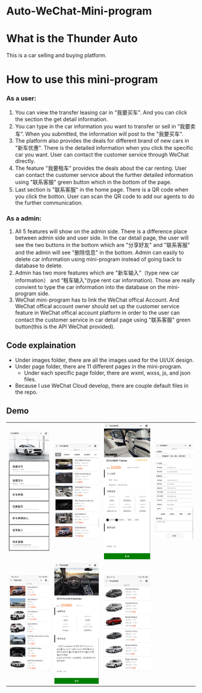 # Auto-WeChat-Mini-program

# What is the Thunder Auto 
This is a car selling and buying platform.

# How to use this mini-program

### As a user:
1. You can view the transfer leasing car in "我要买车". And you can click the section the get detail information.
2. You can type in the car information you want to transfer or sell in “我要卖车”. When you submitted, the information will post to the "我要买车".
3. The platform also provides the deals for different brand of new cars in "新车优惠". There is the detailed information when you click the specific car you want. User can contact the customer service through WeChat directly. 
4. The feature "我要租车" provides the deals about the car renting. User can contact the customer service about the further detailed information using "联系客服" green button which in the bottom of the page.
5. Last section is "联系客服" in the home page. There is a QR code when you click the botton. User can scan the QR code to add our agents to do the further communication.

### As a admin:
1. All 5 features will show on the admin side. There is a difference place between admin side and user side. In the car detail page, the user will see the two buttons in the bottom which are "分享好友" and "联系客服" and the admin will see "删除信息" in the bottom. Admin can easily to delete car information using mini-program instead of going back to database to delete.
2. Admin has two more features which are "新车输入"（type new car information） and “租车输入"(type rent car information). Those are really convient to type the car information into the database on the mini-program side.
3. WeChat mini-program has to link the WeChat offical Account. And WeChat offical account owner should set up the customer service feature in WeChat offical account platform in order to the user can contact the customer service in car detail page using "联系客服" green button(this is the API WeChat provided). 

## Code explaination
- Under images folder, there are all the images used for the UI/UX design.
- Under page folder, there are 11 different pages in the mini-program.
	- Under each specific page folder, there are wxml, wxss, js, and json files. 
- Because I use WeChat Cloud develop, there are couple default files in the repo.

## Demo
<table>
	<tr>
		<td><img src="/thunder1.jpg" width="100%"> 
		<td><img src="/thunder2.jpg" width="100%">
		<td><img src="/thunder3.jpeg" width="100%">
		<td><img src="/thunder4.jpeg" width="100%">
	</tr>
	<tr>
		<td><img src="/thunder5.png" width="100%">
		<td><img src="/thunder6.jpeg" width="100%">
		<td><img src="/thunder7.jpeg" width="100%">
	</tr>
</table>

